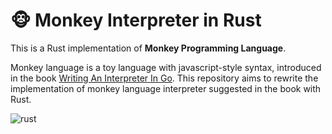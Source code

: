 
# 🐵 Monkey Interpreter in Rust

This is a Rust implementation of **Monkey Programming Language**. 

Monkey language is a toy language with javascript-style syntax, introduced in the book [Writing An Interpreter In Go](https://interpreterbook.com/). This repository aims to rewrite the implementation of monkey language interpreter suggested in the book with Rust.

![rust](https://img.shields.io/badge/Rust-black?style=for-the-badge&logo=rust&logoColor=#E57324)
